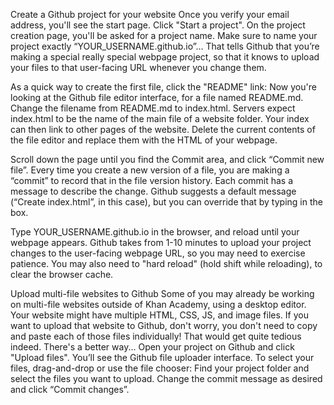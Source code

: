 Create a Github project for your website
Once you verify your email address, you'll see the start page. Click "Start a project".
On the project creation page, you'll be asked for a project name. Make sure to name your 
project exactly “YOUR_USERNAME.github.io”... That tells Github that you’re making a special really special
webpage project, so that it knows to upload your files to that user-facing URL whenever you change them.

As a quick way to create the first file, click the "README" link:
Now you're looking at the Github file editor interface, for a file named README.md. 
Change the filename from README.md to index.html. Servers expect index.html to be the name 
of the main file of a website folder. Your index can then link to other pages of the website.
Delete the current contents of the file editor and replace them with the HTML of your webpage. 

Scroll down the page until you find the Commit area, and click “Commit new file”. Every time 
you create a new version of a file, you are making a “commit” to record that in the file version 
history. Each commit has a message to describe the change. Github suggests a default message 
(“Create index.html”, in this case), but you can override that by typing in the box.

Type YOUR_USERNAME.github.io in the browser, and reload until your webpage appears.
Github takes from 1-10 minutes to upload your project changes to the user-facing webpage 
URL, so you may need to exercise patience. You may also need to "hard reload" (hold shift 
while reloading), to clear the browser cache.

Upload multi-file websites to Github
Some of you may already be working on multi-file websites outside of Khan Academy, using a 
desktop editor. Your website might have multiple HTML, CSS, JS, and image files.
If you want to upload that website to Github, don't worry, you don't need to copy and paste 
each of those files individually! That would get quite tedious indeed. There's a better way...
Open your project on Github and click "Upload files". You’ll see the Github file uploader 
interface. To select your files, drag-and-drop or use the file chooser:
Find your project folder and select the files you want to upload.
Change the commit message as desired and click “Commit changes”.
